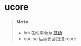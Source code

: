 # ucore

> ### Note
>
> * lab 在线平台为 [蓝桥](https://www.shiyanlou.com/courses/221)
> * course 后续还会跟进 rcore
